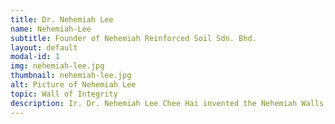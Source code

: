 ```yaml
---
title: Dr. Nehemiah Lee
name: Nehemiah-Lee
subtitle: Founder of Nehemiah Reinforced Soil Sdn. Bhd.
layout: default
modal-id: 1
img: nehemiah-lee.jpg
thumbnail: nehemiah-lee.jpg
alt: Picture of Nehemiah Lee
topic: Wall of Integrity
description: Ir. Dr. Nehemiah Lee Chee Hai invented the Nehemiah Walls, the well-known, soil-retaining wall made of hexagonal panels that line our highways. You may see his concrete walls everywhere when traveling down the highways or passing beside flyovers, such as KL-Karak Highway and Second East-West Highway. They had a distinctive feature of interlocking hexagonal panels and a technology to make a wall to last for 120 years! Getting the idea while working with Reinforced Earth in the 80s, Dr. Lee studied the concept and researched diligently to modify the system in tandem with working on his Masters’ degree. <br><br> When he first ventured into business, Dr.Lee didn't even know how to read a financial statement. In addition, due to the company's novelty, it became a subject of mockery. "Nehemiah wall? Never heard of it. It will sure collapse one lah" was the usual comment he received. He also faced challenges to hire employees. Instead of interviewing employees, they interviewed him back for company's history in the market and growth because they were concerned that the company wasn't stable. His reluctance to conform to bribery made him lost many projects as he is strongly firm on his moral compass. <br><br> However, today, Dr. Nehemiah sits as the Founder of Nehemiah Soils Sdn. Bhd., which, in addition to Nehemiah Reinforced Walls, also works on other related construction projects such as slope stabilization using a geotextile reinforced soil system called GreenMur and the promotion of Segmented Wall, a geogrid reinforced wall with decorative finish, ideal for landscaping. The company has become the recipient of numerous awards such as the Brand Laureate, Red Bull, Ernst & Young and Star Outstanding Business Award from its inception in 1993. <br><br> Dr. Lee believes in the value of honesty and incorruptibility in business and has never resorted to bribery to get ahead in the business world with his company. In recognition of his practice of integrity in business, the Institution of Civil Engineers, United Kingdom conferred the International Award to him in 2013. <br><br> Now, the Nehemiah Group of Companies includes Nehemiah Reinforced Soil Sdn Bhd, Nehemiah Geosynthetics Sdn Bhd, Nehemiah Prestress Sdn Bhd, Nehemiah Towoong Bridgetech Sdn Bhd, and Cribwall (M) Sdn Bhd. includes Nehemiah Reinforced Soil Sdn Bhd, Each of these companies focuses on a specialized sector of the construction.
---
```

